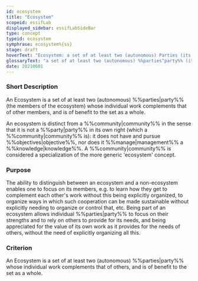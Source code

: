 ```yaml
---
id: ecosystem
title: "Ecosystem"
scopeid: essifLab
displayed_sidebar: essifLabSideBar
type: concept
typeid: ecosystem
symphrase: ecosystem%{ss}
stage: draft
hoverText: "Ecosystem: a set of at least two (autonomous) Parties (its 'members') whose individual work complements that of other members, and is of benefit to the set as a whole."
glossaryText: "a set of at least two (autonomous) %%parties^party%% (its 'members') whose individual work complements that of other members, and is of benefit to the set as a whole."
date: 20210601
---
```


### Short Description
An Ecosystem is a set of at least two (autonomous) %%parties|party%% (the members of the ecosystem) whose individual work complements that of other members, and is of benefit to the set as a whole.

An ecosystem is distinct from a %%community|community%% in the sense that it is not a %%party|party%% in its own right (which a %%community|community%% is): it does not have and pursue %%objectives|objective%%, nor does it %%manage|management%% a %%knowledge|knowledge%%. A %%community|community%% is considered a specialization of the more generic 'ecosystem' concept.

### Purpose
The ability to distinguish between an ecosystem and a non-ecosystem enables one to focus on its members, e.g. to learn how they get to complement each other's work without this being explicitly organized, to organize ways in which such cooperation can be made sustainable without explicitly needing to organize or control that, etc. Being part of an ecosystem allows individual %%parties|party%% to focus on their strengths and to rely on others to provide for its needs, and being appreciated for the value of its own work as it provides for the needs of others, without the need of explicitly organizing all this.

### Criterion
An Ecosystem is a set of at least two (autonomous) %%parties|party%% whose individual work complements that of others, and is of benefit to the set as a whole.
